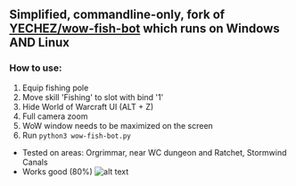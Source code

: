 ## Simplified, commandline-only, fork of [YECHEZ/wow-fish-bot](https://github.com/YECHEZ/wow-fish-bot) which runs on Windows AND Linux

### How to use:
1. Equip fishing pole
2. Move skill 'Fishing' to slot with bind '1'
3. Hide World of Warcraft UI (ALT + Z)
4. Full camera zoom
5. WoW window needs to be maximized on the screen
6. Run `python3 wow-fish-bot.py`



- Tested on areas: Orgrimmar, near WC dungeon and Ratchet, Stormwind Canals
- Works good (80%)
![alt text](wow-fish-bot-area.png)
